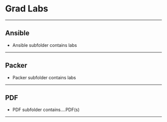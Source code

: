 # Grad Labs


---

## Ansible

- Ansible subfolder contains labs

---

## Packer

- Packer subfolder contains labs

---

## PDF

- PDF subfolder contains....PDF(s)

---
